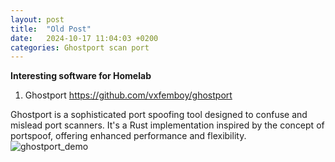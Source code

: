 ```yaml
---
layout: post
title:  "Old Post"
date:   2024-10-17 11:04:03 +0200
categories: Ghostport scan port
---
```

**Interesting software for Homelab**

1. Ghostport https://github.com/vxfemboy/ghostport

Ghostport is a sophisticated port spoofing tool designed to confuse and mislead port scanners. It's a Rust implementation inspired by the concept of portspoof, offering enhanced performance and flexibility.
  ![ghostport_demo](https://private-user-images.githubusercontent.com/180049077/377473579-9bd53b31-3ed2-4669-bc15-29c6733ccb42.gif?jwt=eyJhbGciOiJIUzI1NiIsInR5cCI6IkpXVCJ9.eyJpc3MiOiJnaXRodWIuY29tIiwiYXVkIjoicmF3LmdpdGh1YnVzZXJjb250ZW50LmNvbSIsImtleSI6ImtleTUiLCJleHAiOjE3MjkxNzEzNjEsIm5iZiI6MTcyOTE3MTA2MSwicGF0aCI6Ii8xODAwNDkwNzcvMzc3NDczNTc5LTliZDUzYjMxLTNlZDItNDY2OS1iYzE1LTI5YzY3MzNjY2I0Mi5naWY_WC1BbXotQWxnb3JpdGhtPUFXUzQtSE1BQy1TSEEyNTYmWC1BbXotQ3JlZGVudGlhbD1BS0lBVkNPRFlMU0E1M1BRSzRaQSUyRjIwMjQxMDE3JTJGdXMtZWFzdC0xJTJGczMlMkZhd3M0X3JlcXVlc3QmWC1BbXotRGF0ZT0yMDI0MTAxN1QxMzE3NDFaJlgtQW16LUV4cGlyZXM9MzAwJlgtQW16LVNpZ25hdHVyZT03MTE3NzUxNjUzYTNlM2FlM2MyMjVkMzdkMmJjMzA5YjAyOWY2YWZiMjBjYThlZmI3ODhkMzQ5ODFmMDExYjY2JlgtQW16LVNpZ25lZEhlYWRlcnM9aG9zdCJ9.Q_GWLmDxLoK53Vq3Y7DPjgqc29nhGj2IcOhnu-898q4)
